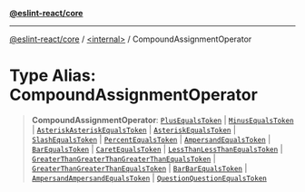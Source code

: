 [**@eslint-react/core**](../../README.md)

***

[@eslint-react/core](../../README.md) / [\<internal\>](../README.md) / CompoundAssignmentOperator

# Type Alias: CompoundAssignmentOperator

> **CompoundAssignmentOperator**: [`PlusEqualsToken`](../enumerations/SyntaxKind.md#plusequalstoken) \| [`MinusEqualsToken`](../enumerations/SyntaxKind.md#minusequalstoken) \| [`AsteriskAsteriskEqualsToken`](../enumerations/SyntaxKind.md#asteriskasteriskequalstoken) \| [`AsteriskEqualsToken`](../enumerations/SyntaxKind.md#asteriskequalstoken) \| [`SlashEqualsToken`](../enumerations/SyntaxKind.md#slashequalstoken) \| [`PercentEqualsToken`](../enumerations/SyntaxKind.md#percentequalstoken) \| [`AmpersandEqualsToken`](../enumerations/SyntaxKind.md#ampersandequalstoken) \| [`BarEqualsToken`](../enumerations/SyntaxKind.md#barequalstoken) \| [`CaretEqualsToken`](../enumerations/SyntaxKind.md#caretequalstoken) \| [`LessThanLessThanEqualsToken`](../enumerations/SyntaxKind.md#lessthanlessthanequalstoken) \| [`GreaterThanGreaterThanGreaterThanEqualsToken`](../enumerations/SyntaxKind.md#greaterthangreaterthangreaterthanequalstoken) \| [`GreaterThanGreaterThanEqualsToken`](../enumerations/SyntaxKind.md#greaterthangreaterthanequalstoken) \| [`BarBarEqualsToken`](../enumerations/SyntaxKind.md#barbarequalstoken) \| [`AmpersandAmpersandEqualsToken`](../enumerations/SyntaxKind.md#ampersandampersandequalstoken) \| [`QuestionQuestionEqualsToken`](../enumerations/SyntaxKind.md#questionquestionequalstoken)
